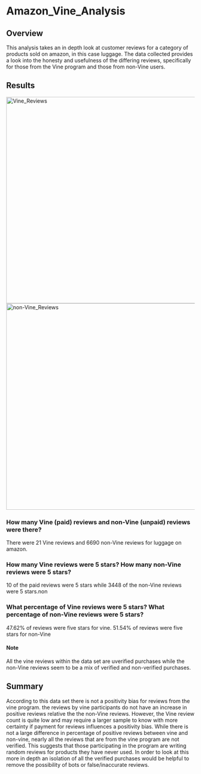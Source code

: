 # Amazon_Vine_Analysis
## Overview
This analysis takes an in depth look at customer reviews for a category of products sold on amazon, in this case luggage. The data collected provides a look into the honesty and usefulness of the differing reviews, specifically for those from the Vine program and those from non-Vine users.

## Results
<img width="550" alt="Vine_Reviews" src="https://user-images.githubusercontent.com/112206035/222105321-47136799-c31f-48ac-aa01-855d89a59a02.png">

<img width="550" alt="non-Vine_Reviews" src="https://user-images.githubusercontent.com/112206035/222105641-667546bc-0b22-4f75-baf7-a3ed4f634425.png">

### How many Vine (paid) reviews and non-Vine (unpaid) reviews were there?
There were 21 Vine reviews and 6690 non-Vine reviews for luggage on amazon.

### How many Vine reviews were 5 stars? How many non-Vine reviews were 5 stars?
10 of the paid reviews were 5 stars while 3448 of the non-Vine reviews were 5 stars.non

### What percentage of Vine reviews were 5 stars? What percentage of non-Vine reviews were 5 stars?
47.62% of reviews were five stars for vine. 51.54% of reviews were five stars for non-Vine

#### Note
All the vine reviews within the data set are uverified purchases while the non-Vine reviews seem to be a mix of verified and non-verified purchases.

## Summary
  According to this data set there is not a positivity bias for reviews from the vine program. the reviews by vine participants do not have an increase in positive reviews relative the the non-Vine reviews. However, the Vine review count is quite low and may require a larger sample to know with more certainty if payment for reviews influences a positivity bias. 
  While there is not a large difference in percentage of positive reviews between vine and non-vine, nearly all the reviews that are from the vine program are not verified. This suggests that those participating in the program are writing random reviews for products they have never used. In order to look at this more in depth an isolation of all the verified purchases would be helpful to remove the possibility of bots or false/inaccurate reviews.
